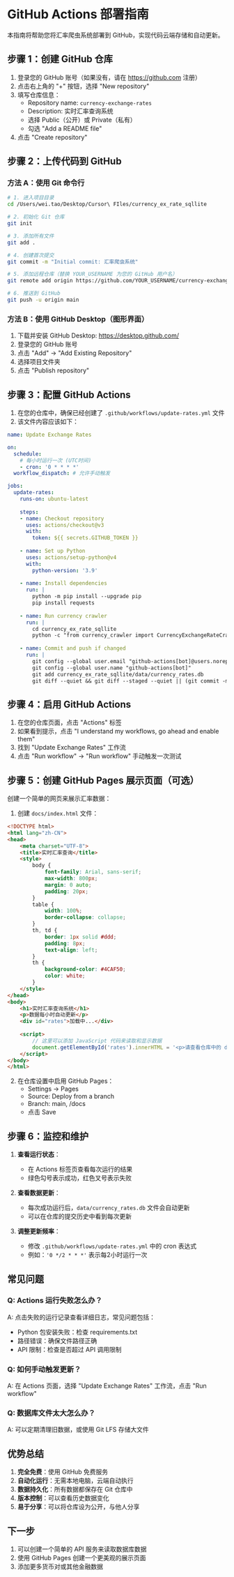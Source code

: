 # GitHub Actions 部署指南

本指南将帮助您将汇率爬虫系统部署到 GitHub，实现代码云端存储和自动更新。

## 步骤 1：创建 GitHub 仓库

1. 登录您的 GitHub 账号（如果没有，请在 https://github.com 注册）
2. 点击右上角的 "+" 按钮，选择 "New repository"
3. 填写仓库信息：
   - Repository name: `currency-exchange-rates`
   - Description: 实时汇率查询系统
   - 选择 Public（公开）或 Private（私有）
   - 勾选 "Add a README file"
4. 点击 "Create repository"

## 步骤 2：上传代码到 GitHub

### 方法 A：使用 Git 命令行

```bash
# 1. 进入项目目录
cd /Users/wei.tao/Desktop/Cursor\ FIles/currency_ex_rate_sqllite

# 2. 初始化 Git 仓库
git init

# 3. 添加所有文件
git add .

# 4. 创建首次提交
git commit -m "Initial commit: 汇率爬虫系统"

# 5. 添加远程仓库（替换 YOUR_USERNAME 为您的 GitHub 用户名）
git remote add origin https://github.com/YOUR_USERNAME/currency-exchange-rates.git

# 6. 推送到 GitHub
git push -u origin main
```

### 方法 B：使用 GitHub Desktop（图形界面）

1. 下载并安装 GitHub Desktop: https://desktop.github.com/
2. 登录您的 GitHub 账号
3. 点击 "Add" → "Add Existing Repository"
4. 选择项目文件夹
5. 点击 "Publish repository"

## 步骤 3：配置 GitHub Actions

1. 在您的仓库中，确保已经创建了 `.github/workflows/update-rates.yml` 文件
2. 该文件内容应该如下：

```yaml
name: Update Exchange Rates

on:
  schedule:
    # 每小时运行一次 (UTC时间)
    - cron: '0 * * * *'
  workflow_dispatch: # 允许手动触发

jobs:
  update-rates:
    runs-on: ubuntu-latest
    
    steps:
    - name: Checkout repository
      uses: actions/checkout@v3
      with:
        token: ${{ secrets.GITHUB_TOKEN }}
    
    - name: Set up Python
      uses: actions/setup-python@v4
      with:
        python-version: '3.9'
    
    - name: Install dependencies
      run: |
        python -m pip install --upgrade pip
        pip install requests
    
    - name: Run currency crawler
      run: |
        cd currency_ex_rate_sqllite
        python -c "from currency_crawler import CurrencyExchangeRateCrawler; crawler = CurrencyExchangeRateCrawler(); crawler.run_once()"
    
    - name: Commit and push if changed
      run: |
        git config --global user.email "github-actions[bot]@users.noreply.github.com"
        git config --global user.name "github-actions[bot]"
        git add currency_ex_rate_sqllite/data/currency_rates.db
        git diff --quiet && git diff --staged --quiet || (git commit -m "Update exchange rates [skip ci]" && git push)
```

## 步骤 4：启用 GitHub Actions

1. 在您的仓库页面，点击 "Actions" 标签
2. 如果看到提示，点击 "I understand my workflows, go ahead and enable them"
3. 找到 "Update Exchange Rates" 工作流
4. 点击 "Run workflow" → "Run workflow" 手动触发一次测试

## 步骤 5：创建 GitHub Pages 展示页面（可选）

创建一个简单的网页来展示汇率数据：

1. 创建 `docs/index.html` 文件：

```html
<!DOCTYPE html>
<html lang="zh-CN">
<head>
    <meta charset="UTF-8">
    <title>实时汇率查询</title>
    <style>
        body {
            font-family: Arial, sans-serif;
            max-width: 800px;
            margin: 0 auto;
            padding: 20px;
        }
        table {
            width: 100%;
            border-collapse: collapse;
        }
        th, td {
            border: 1px solid #ddd;
            padding: 8px;
            text-align: left;
        }
        th {
            background-color: #4CAF50;
            color: white;
        }
    </style>
</head>
<body>
    <h1>实时汇率查询系统</h1>
    <p>数据每小时自动更新</p>
    <div id="rates">加载中...</div>
    
    <script>
        // 这里可以添加 JavaScript 代码来读取和显示数据
        document.getElementById('rates').innerHTML = '<p>请查看仓库中的 data/currency_rates.db 文件获取最新数据</p>';
    </script>
</body>
</html>
```

2. 在仓库设置中启用 GitHub Pages：
   - Settings → Pages
   - Source: Deploy from a branch
   - Branch: main, /docs
   - 点击 Save

## 步骤 6：监控和维护

1. **查看运行状态**：
   - 在 Actions 标签页查看每次运行的结果
   - 绿色勾号表示成功，红色叉号表示失败

2. **查看数据更新**：
   - 每次成功运行后，`data/currency_rates.db` 文件会自动更新
   - 可以在仓库的提交历史中看到每次更新

3. **调整更新频率**：
   - 修改 `.github/workflows/update-rates.yml` 中的 cron 表达式
   - 例如：`'0 */2 * * *'` 表示每2小时运行一次

## 常见问题

### Q: Actions 运行失败怎么办？
A: 点击失败的运行记录查看详细日志，常见问题包括：
- Python 包安装失败：检查 requirements.txt
- 路径错误：确保文件路径正确
- API 限制：检查是否超过 API 调用限制

### Q: 如何手动触发更新？
A: 在 Actions 页面，选择 "Update Exchange Rates" 工作流，点击 "Run workflow"

### Q: 数据库文件太大怎么办？
A: 可以定期清理旧数据，或使用 Git LFS 存储大文件

## 优势总结

1. **完全免费**：使用 GitHub 免费服务
2. **自动化运行**：无需本地电脑，云端自动执行
3. **数据持久化**：所有数据都保存在 Git 仓库中
4. **版本控制**：可以查看历史数据变化
5. **易于分享**：可以将仓库设为公开，与他人分享

## 下一步

1. 可以创建一个简单的 API 服务来读取数据库数据
2. 使用 GitHub Pages 创建一个更美观的展示页面
3. 添加更多货币对或其他金融数据 
